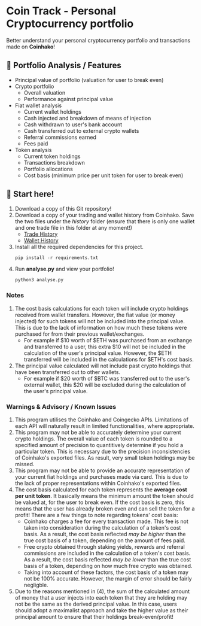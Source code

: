 # Coin Track - Personal Cryptocurrency portfolio
Better understand your personal cryptocurrency portfolio and transactions made on **Coinhako**!

## 👀 Portfolio Analysis / Features
- Principal value of portfolio (valuation for user to break even)
- Crypto portfolio
    - Overall valuation
    - Performance against principal value
- Fiat wallet analysis
    - Current wallet holdings
    - Cash injected and breakdown of means of injection
    - Cash withdrawn to user's bank account
    - Cash transferred out to external crypto wallets
    - Referral commissions earned
    - Fees paid
- Token analysis
    - Current token holdings
    - Transactions breakdown
    - Portfolio allocations
    - Cost basis (minimum price per unit token for user to break even)

## 🚀 Start here! 
1. Download a copy of this Git repository!
2. Download a copy of your trading and wallet history from Coinhako. Save the two files under the *history* folder (ensure that there is only one wallet and one trade file in this folder at any moment!)
    - [Trade History](https://www.coinhako.com/wallet/history/trade)
    - [Wallet History](https://www.coinhako.com/wallet/history/wallet)
3. Install all the required dependencies for this project.
    ```python
    pip install -r requirements.txt
    ```
4. Run **analyse.py** and view your portfolio!
    ```python 
    python3 analyse.py
    ```

### Notes
1. The cost basis calculations for each token will include crypto holdings received from wallet transfers. However, the fiat value (or money injected) for such tokens will not be included into the principal value. This is due to the lack of information on how much these tokens were purchased for from their previous wallet/exchanges.
    - For example if $10 worth of $ETH was purchased from an exchange and transferred to a user, this extra $10 will not be included in the calculation of the user's principal value. However, the $ETH transferred will be included in the calculations for $ETH's cost basis.
2. The principal value calculated will not include past crypto holdings that have been transferred out to other wallets.
    - For example if $20 worth of $BTC was transferred out to the user's external wallet, this $20 will be excluded during the calculation of the user's principal value.

### Warnings & Advisory / Known Issues
1. This program utilises the Coinhako and Coingecko APIs. Limitations of each API will naturally result in limited functionalities, where appropriate.
2. This program may not be able to accurately determine your current crypto holdings. The overall value of each token is rounded to a specified amount of precision to quantitively determine if you hold a particular token. This is necessary due to the precision inconsistencies of Coinhako's exported files. As result, very small token holdings may be missed.
3. This program may not be able to provide an accurate representation of your current fiat holdings and purchases made via card. This is due to the lack of proper representations within Coinhako's exported files.
4. The cost basis calculated for each token represents the **average cost per unit token**. It basically means the minimum amount the token should be valued at, for the user to break even. If the cost basis is zero, this means that the user has already broken even and can sell the token for a profit! There are a few things to note regarding tokens' cost basis:
    - Coinhako charges a fee for every transaction made. This fee is not taken into consideration during the calculation of a token's cost basis. As a result, the cost basis reflected *may be higher* than the true cost basis of a token, depending on the amount of fees paid.
    - Free crypto obtained through staking yields, rewards and referral commissions are included in the calculation of a token's cost basis. As a result, the cost basis reflected *may be lower* than the true cost basis of a token, depending on how much free crypto was obtained.
    - Taking into account of these factors, the cost basis of a token may not be 100% accurate. However, the margin of error should be fairly negligble.
5. Due to the reasons mentioned in (4), the sum of the calculated amount of money that a user injects into each token that they are holding may not be the same as the derived principal value. In this case, users should adopt a maximalist approach and take the higher value as their principal amount to ensure that their holdings break-even/profit!
    